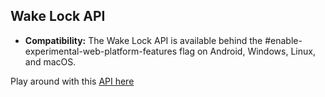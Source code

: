 ## Wake Lock API

 - **Compatibility:** The Wake Lock API is available behind the #enable-experimental-web-platform-features flag on Android, Windows, Linux, and macOS.
 
Play around with this [API here](https://codelabs.developers.google.com/codelabs/web-capabilities/#4)
